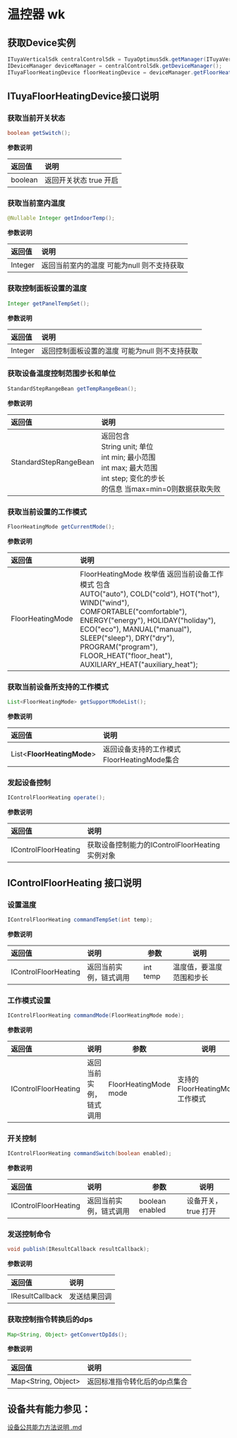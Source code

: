 # 温控器 wk

## 获取Device实例

```java
ITuyaVerticalSdk centralControlSdk = TuyaOptimusSdk.getManager(ITuyaVerticalSdk.class);
IDeviceManager deviceManager = centralControlSdk.getDeviceManager();
ITuyaFloorHeatingDevice floorHeatingDevice = deviceManager.getFloorHeatingDevice(mDevId);
```

## ITuyaFloorHeatingDevice接口说明

### 获取当前开关状态

```java
boolean getSwitch();
```

**参数说明**

| 返回值  | 说明                   |
| :------ | :--------------------- |
| boolean | 返回开关状态 true 开启 |

### 获取当前室内温度

```java
@Nullable Integer getIndoorTemp();
```

**参数说明**

| 返回值  | 说明                                       |
| :------ | :----------------------------------------- |
| Integer | 返回当前室内的温度 可能为null 则不支持获取 |



### 获取控制面板设置的温度

```java
Integer getPanelTempSet();
```

**参数说明**

| 返回值  | 说明                                           |
| :------ | :--------------------------------------------- |
| Integer | 返回控制面板设置的温度 可能为null 则不支持获取 |

### 获取设备温度控制范围步长和单位

```java
StandardStepRangeBean getTempRangeBean();
```

**参数说明**

| 返回值                | 说明                                                         |
| :-------------------- | :----------------------------------------------------------- |
| StandardStepRangeBean | 返回包含<br />   String unit;  单位<br />   int min;  最小范围  <br />   int max;  最大范围  <br />   int step;  变化的步长 <br /> 的信息 当max=min=0则数据获取失败 |



### 获取当前设置的工作模式

```java
FloorHeatingMode getCurrentMode();
```

**参数说明**

| 返回值           | 说明                                                         |
| :--------------- | :----------------------------------------------------------- |
| FloorHeatingMode | FloorHeatingMode 枚举值 返回当前设备工作模式 包含<br /> AUTO("auto"), COLD("cold"), HOT("hot"), WIND("wind"), COMFORTABLE("comfortable"), ENERGY("energy"), HOLIDAY("holiday"), ECO("eco"), MANUAL("manual"), SLEEP("sleep"), DRY("dry"), PROGRAM("program"), FLOOR_HEAT("floor_heat"), AUXILIARY_HEAT("auxiliary_heat"); |



### 获取当前设备所支持的工作模式

```java
List<FloorHeatingMode> getSupportModeList();
```

**参数说明**

| 返回值                     | 说明                                       |
| :------------------------- | :----------------------------------------- |
| List<**FloorHeatingMode**> | 返回设备支持的工作模式FloorHeatingMode集合 |



### 发起设备控制

```java
IControlFloorHeating operate();
```

**参数说明**

| 返回值               | 说明                                           |
| :------------------- | :--------------------------------------------- |
| IControlFloorHeating | 获取设备控制能力的IControlFloorHeating实例对象 |



## IControlFloorHeating 接口说明

### 设置温度

```java
IControlFloorHeating commandTempSet(int temp);
```

**参数说明**

| 返回值               | 说明                   | 参数     | 说明                     |
| :------------------- | :--------------------- | -------- | ------------------------ |
| IControlFloorHeating | 返回当前实例，链式调用 | int temp | 温度值，要温度范围和步长 |



### 工作模式设置

```java
IControlFloorHeating commandMode(FloorHeatingMode mode);
```

**参数说明**

| 返回值               | 说明                   | 参数                  | 说明                            |
| :------------------- | :--------------------- | --------------------- | ------------------------------- |
| IControlFloorHeating | 返回当前实例，链式调用 | FloorHeatingMode mode | 支持的FloorHeatingMode 工作模式 |



### 开关控制

```java
IControlFloorHeating commandSwitch(boolean enabled);
```

**参数说明**

| 返回值               | 说明                   | 参数            | 说明                 |
| :------------------- | :--------------------- | --------------- | -------------------- |
| IControlFloorHeating | 返回当前实例，链式调用 | boolean enabled | 设备开关， true 打开 |

### 

### 发送控制命令

```java
void publish(IResultCallback resultCallback);
```

**参数说明**

| 返回值          | 说明         |
| :-------------- | :----------- |
| IResultCallback | 发送结果回调 |



### 获取控制指令转换后的dps

```java
Map<String, Object> getConvertDpIds();
```

**参数说明**

| 返回值              | 说明                         |
| :------------------ | :--------------------------- |
| Map<String, Object> | 返回标准指令转化后的dp点集合 |





## 设备共有能力参见：

[设备公共能力方法说明 .md](./device_public_ablity_method.md)  



